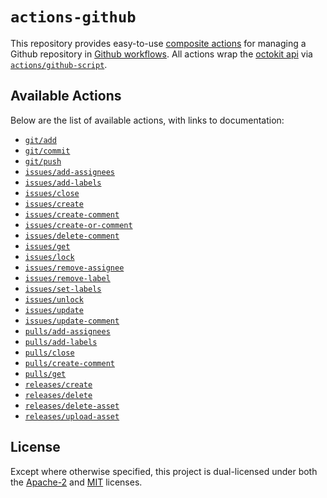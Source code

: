 # `actions-github`

This repository provides easy-to-use [composite actions] for managing a Github
repository in [Github workflows]. All actions wrap the [octokit api] via
[`actions/github-script`][github-script].

## Available Actions

Below are the list of available actions, with links to documentation:

* [`git/add`](docs/git-add.md)
* [`git/commit`](docs/git-commit.md)
* [`git/push`](docs/git-push.md)
* [`issues/add-assignees`](docs/issues-add-assignees.md)
* [`issues/add-labels`](docs/issues-add-labels.md)
* [`issues/close`](docs/issues-close.md)
* [`issues/create`](docs/issues-create.md)
* [`issues/create-comment`](docs/issues-create-comment.md)
* [`issues/create-or-comment`](docs/issues-create-or-comment.md)
* [`issues/delete-comment`](docs/issues-delete-comment.md)
* [`issues/get`](docs/issues-get.md)
* [`issues/lock`](docs/issues-lock.md)
* [`issues/remove-assignee`](docs/issues-remove-assignee.md)
* [`issues/remove-label`](docs/issues-remove-label.md)
* [`issues/set-labels`](docs/issues-set-labels.md)
* [`issues/unlock`](docs/issues-unlock.md)
* [`issues/update`](docs/issues-update.md)
* [`issues/update-comment`](docs/issues-update-comment.md)
* [`pulls/add-assignees`](docs/pulls-add-assignees.md)
* [`pulls/add-labels`](docs/pulls-add-labels.md)
* [`pulls/close`](docs/pulls-close.md)
* [`pulls/create-comment`](docs/pulls-create-comment.md)
* [`pulls/get`](docs/pulls-get.md)
* [`releases/create`](docs/releases-create.md)
* [`releases/delete`](docs/releases-delete.md)
* [`releases/delete-asset`](docs/releases-delete-asset.md)
* [`releases/upload-asset`](docs/releases-upload-asset.md)

## License

Except where otherwise specified, this project is dual-licensed under both the
[Apache-2] and [MIT] licenses.

[Apache-2]: https://opensource.org/license/apache-2-0/
[MIT]: http://opensource.org/licenses/MIT/
[composite actions]: https://docs.github.com/en/actions/creating-actions/creating-a-composite-action
[octokit api]: https://octokit.github.io/rest.js/v20
[Github workflows]: https://docs.github.com/en/actions/using-workflows
[github-script]: https://github.com/actions/github-script
